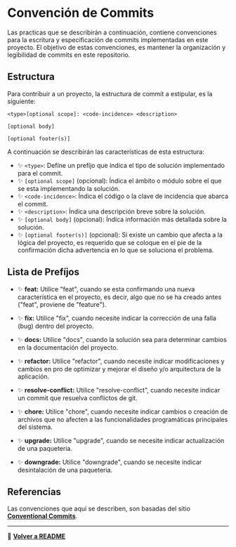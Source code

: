 # **Convención de Commits**

Las practicas que se describirán a continuación, contiene convenciones para la escritura y especificación de commits implementadas en este proyecto. El objetivo de estas convenciones, es mantener la organización y legibilidad de commits en este repositorio.

## **Estructura**

Para contribuir a un proyecto, la estructura de commit a estipular, es la siguiente:

```
<type>[optional scope]: <code-incidence> <description>

[optional body]

[optional footer(s)]
```

A continuación se describirán las características de esta estructura:

- ✨ `<type>`: Defíne un prefíjo que índica el tipo de solución implementado para el commit.
- ✨ `[optional scope]` (opcional): Índica el ámbito o módulo sobre el que se esta implementando la solución. 
- ✨ `<code-incidence>`: Índica el código o la clave de incidencia que abarca el commit.
- ✨ `<description>`: Índica una descripción breve sobre la solución.
- ✨ `[optional body]` (opcional): Índica información más detallada sobre la solución. 
- ✨ `[optional footer(s)]` (opcional): Si existe un cambio que afecta a la lógica del proyecto, es requerido que se coloque en el pie de la confirmación dicha advertencia en lo que se soluciona el problema.

## **Lista de Prefíjos**

- ✨ **feat:** Utilice "feat", cuando se esta confirmando una nueva característica en el proyecto, es decir, algo que no se ha creado antes ("feat", proviene de "feature").

- ✨ **fix:** Utilice "fix", cuando necesite indicar la corrección de una falla (bug) dentro del proyecto.

- ✨ **docs:** Utilice "docs", cuando la solución sea para determinar cambios en la documentación del proyecto.

- ✨ **refactor:** Utilice "refactor", cuando necesite indicar modificaciones y cambios en pro de optimizar y mejorar el diseño y/o arquitectura de la aplicación.

- ✨ **resolve-conflict:** Utilice "resolve-conflict", cuando necesite indicar un commit que resuelva conflictos de git.

- ✨ **chore:** Utilice "chore", cuando necesite indicar cambios o creación de archivos que no afecten a las funcionalidades programáticas principales del sistema.

- ✨ **upgrade:** Utilice "upgrade", cuando se necesite indicar actualización de una paqueteria.

- ✨ **downgrade:** Utilice "downgrade", cuando se necesite indicar desintalación de una paqueteria.

## **Referencias**

Las convenciones que aquí se describen, son basadas del sitio **[Conventional Commits](https://www.conventionalcommits.org/es/v1.0.0/)**.

--- 
📌 **[Volver a README](./README.md)**